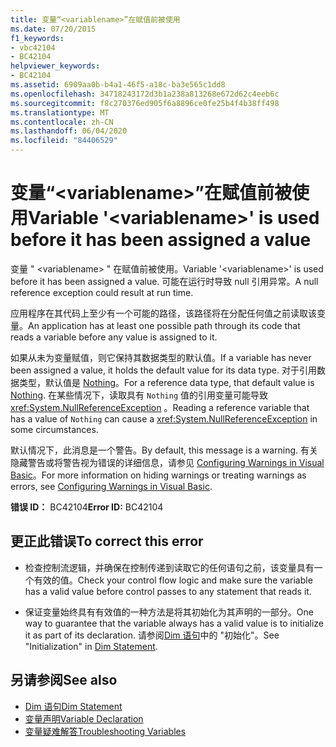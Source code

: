 ```yaml
---
title: 变量“<variablename>”在赋值前被使用
ms.date: 07/20/2015
f1_keywords:
- vbc42104
- BC42104
helpviewer_keywords:
- BC42104
ms.assetid: 6909aa0b-b4a1-46f5-a18c-ba3e565c1dd8
ms.openlocfilehash: 34718243172d3b1a238a813268e672d62c4eeb6c
ms.sourcegitcommit: f8c270376ed905f6a8896ce0fe25b4f4b38ff498
ms.translationtype: MT
ms.contentlocale: zh-CN
ms.lasthandoff: 06/04/2020
ms.locfileid: "84406529"
---
```

# <a name="variable-variablename-is-used-before-it-has-been-assigned-a-value"></a><span data-ttu-id="bcca0-102">变量“\<variablename>”在赋值前被使用</span><span class="sxs-lookup"><span data-stu-id="bcca0-102">Variable '\<variablename>' is used before it has been assigned a value</span></span>
<span data-ttu-id="bcca0-103">变量 " \<variablename> " 在赋值前被使用。</span><span class="sxs-lookup"><span data-stu-id="bcca0-103">Variable '\<variablename>' is used before it has been assigned a value.</span></span> <span data-ttu-id="bcca0-104">可能在运行时导致 null 引用异常。</span><span class="sxs-lookup"><span data-stu-id="bcca0-104">A null reference exception could result at run time.</span></span>  
  
 <span data-ttu-id="bcca0-105">应用程序在其代码上至少有一个可能的路径，该路径将在分配任何值之前读取该变量。</span><span class="sxs-lookup"><span data-stu-id="bcca0-105">An application has at least one possible path through its code that reads a variable before any value is assigned to it.</span></span>  
  
 <span data-ttu-id="bcca0-106">如果从未为变量赋值，则它保持其数据类型的默认值。</span><span class="sxs-lookup"><span data-stu-id="bcca0-106">If a variable has never been assigned a value, it holds the default value for its data type.</span></span> <span data-ttu-id="bcca0-107">对于引用数据类型，默认值是 [Nothing](../nothing.md)。</span><span class="sxs-lookup"><span data-stu-id="bcca0-107">For a reference data type, that default value is [Nothing](../nothing.md).</span></span> <span data-ttu-id="bcca0-108">在某些情况下，读取具有 `Nothing` 值的引用变量可能导致 <xref:System.NullReferenceException> 。</span><span class="sxs-lookup"><span data-stu-id="bcca0-108">Reading a reference variable that has a value of `Nothing` can cause a <xref:System.NullReferenceException> in some circumstances.</span></span>  
  
 <span data-ttu-id="bcca0-109">默认情况下，此消息是一个警告。</span><span class="sxs-lookup"><span data-stu-id="bcca0-109">By default, this message is a warning.</span></span> <span data-ttu-id="bcca0-110">有关隐藏警告或将警告视为错误的详细信息，请参见 [Configuring Warnings in Visual Basic](/visualstudio/ide/configuring-warnings-in-visual-basic)。</span><span class="sxs-lookup"><span data-stu-id="bcca0-110">For more information on hiding warnings or treating warnings as errors, see [Configuring Warnings in Visual Basic](/visualstudio/ide/configuring-warnings-in-visual-basic).</span></span>  
  
 <span data-ttu-id="bcca0-111">**错误 ID：** BC42104</span><span class="sxs-lookup"><span data-stu-id="bcca0-111">**Error ID:** BC42104</span></span>  
  
## <a name="to-correct-this-error"></a><span data-ttu-id="bcca0-112">更正此错误</span><span class="sxs-lookup"><span data-stu-id="bcca0-112">To correct this error</span></span>  
  
- <span data-ttu-id="bcca0-113">检查控制流逻辑，并确保在控制传递到读取它的任何语句之前，该变量具有一个有效的值。</span><span class="sxs-lookup"><span data-stu-id="bcca0-113">Check your control flow logic and make sure the variable has a valid value before control passes to any statement that reads it.</span></span>  
  
- <span data-ttu-id="bcca0-114">保证变量始终具有有效值的一种方法是将其初始化为其声明的一部分。</span><span class="sxs-lookup"><span data-stu-id="bcca0-114">One way to guarantee that the variable always has a valid value is to initialize it as part of its declaration.</span></span> <span data-ttu-id="bcca0-115">请参阅[Dim 语句](../statements/dim-statement.md)中的 "初始化"。</span><span class="sxs-lookup"><span data-stu-id="bcca0-115">See "Initialization" in [Dim Statement](../statements/dim-statement.md).</span></span>  
  
## <a name="see-also"></a><span data-ttu-id="bcca0-116">另请参阅</span><span class="sxs-lookup"><span data-stu-id="bcca0-116">See also</span></span>

- [<span data-ttu-id="bcca0-117">Dim 语句</span><span class="sxs-lookup"><span data-stu-id="bcca0-117">Dim Statement</span></span>](../statements/dim-statement.md)
- [<span data-ttu-id="bcca0-118">变量声明</span><span class="sxs-lookup"><span data-stu-id="bcca0-118">Variable Declaration</span></span>](../../programming-guide/language-features/variables/variable-declaration.md)
- [<span data-ttu-id="bcca0-119">变量疑难解答</span><span class="sxs-lookup"><span data-stu-id="bcca0-119">Troubleshooting Variables</span></span>](../../programming-guide/language-features/variables/troubleshooting-variables.md)
